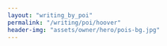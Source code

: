```yaml
---
layout: "writing_by_poi"
permalink: "/writing/poi/hoover"
header-img: "assets/owner/hero/pois-bg.jpg"
---
```

